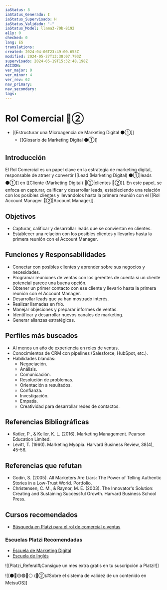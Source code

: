 ```yaml
---
iaStatus: 8
iaStatus_Generado: I
iaStatus_Supervisado: H
iaStatus_Validado: "-"
iaStatus_Model: llama3-70b-8192
a11y: 0
checked: 0
lang: ES
translations: 
created: 2024-04-06T23:49:00.653Z
modified: 2024-05-27T13:38:07.793Z
supervisado: 2024-05-19T15:32:48.198Z
ACCION: 
ver_major: 0
ver_minor: 4
ver_rev: 62
nav_primary: 
nav_secondary: 
tags:
---
```

# Rol Comercial 🔴②

* [[Estructurar una Microagencia de Marketing Digital  ⚫①]]
	* [[Glosario de Marketing Digital ⚫①]]

## Introducción

El Rol Comercial es un papel clave en la estrategia de marketing digital, responsable de atraer y convertir [[Lead (Marketing Digital) ⚫①|leads ⚫①]] en [[Cliente (Marketing Digital)  🔴②|clientes 🔴②]]. En este papel, se enfoca en capturar, calificar y desarrollar leads, estableciendo una relación con los posibles clientes y llevándolos hasta la primera reunión con el [[Rol Account Manager 🔴②|Account Manager]].
## Objetivos

* Capturar, calificar y desarrollar leads que se conviertan en clientes.
* Establecer una relación con los posibles clientes y llevarlos hasta la primera reunión con el Account Manager.

## Funciones y Responsabilidades

* Conectar con posibles clientes y aprender sobre sus negocios y necesidades.
* Programar reuniones de ventas con los gerentes de cuenta si un cliente potencial parece una buena opción.
* Obtener un primer contacto con ese cliente y llevarlo hasta la primera reunión con el Account Manager.
* Desarrollar leads que ya han mostrado interés.
* Realizar llamadas en frío.
* Manejar objeciones y preparar informes de ventas.
* Identificar y desarrollar nuevos canales de marketing.
* Generar alianzas estratégicas.

## Perfiles más buscados

* Al menos un año de experiencia en roles de ventas.
* Conocimientos de CRM con pipelines (Salesforce, HubSpot, etc.).
* Habilidades blandas:
	+ Negociación.
	+ Análisis.
	+ Comunicación.
	+ Resolución de problemas.
	+ Orientación a resultados.
	+ Confianza.
	+ Investigación.
	+ Empatía.
	+ Creatividad para desarrollar redes de contactos.

## Referencias Bibliográficas

- Kotler, P., & Keller, K. L. (2016). Marketing Management. Pearson Education Limited.
- Levitt, T. (1960). Marketing Myopia. Harvard Business Review, 38(4), 45-56.

## Referencias que refutan

- Godin, S. (2005). All Marketers Are Liars: The Power of Telling Authentic Stories in a Low-Trust World. Portfolio.
- Christensen, C. M., & Raynor, M. E. (2003). The Innovator's Solution: Creating and Sustaining Successful Growth. Harvard Business School Press.

## Cursos recomendados

* [Búsqueda en Platzi para el rol de comercial o ventas](https://platzi.com/buscar/?search=comercial%20o%20ventas)

 ### Escuelas Platzi Recomendadas

* [Escuela de Marketing Digital](https://platzi.com/escuela/marketing/)
* [Escuela de Inglés](https://platzi.com/escuela/ingles/)

![[Platzi_Referal#¡Consigue un mes extra gratis en tu suscripción a Platzi!]]

![[⚫🔴🟡🟢🔵⚪ (🔴②)#Sobre el sistema de validez de un contenido en MetsuOS]]